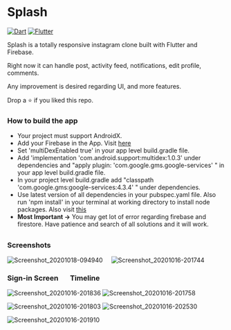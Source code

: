 
# Splash

[![Dart](https://img.shields.io/badge/-Dart-0175C2?style=flat&logo=dart&link=https://github.com/sumitt1080)](https://github.com/sumitt1080)
[![Flutter](https://img.shields.io/badge/-Flutter-02569B?style=flat&logo=flutter&link=https://github.com/sumitt1080)](https://github.com/sumitt1080)

Splash is a totally responsive instagram clone built with Flutter and Firebase.

Right now it can handle post, activity feed, notifications, edit profile, comments.

Any improvement is desired regarding UI, and more features.

Drop a ⭐ if you liked this repo. 

### How to build the app
 *  Your project must support AndroidX. 
 * Add your Firebase in the App. Visit [here](https://firebase.google.com/docs/flutter/setup)
 * Set 'multiDexEnabled true' in your app level build.gradle file.
 * Add 'implementation 'com.android.support:multidex:1.0.3' under dependencies and  "apply plugin: 'com.google.gms.google-services' " in your app level build.gradle file.
 *  In your project level build.gradle add "classpath 'com.google.gms:google-services:4.3.4' " under dependencies.
 * Use latest version of all dependencies in your pubspec.yaml file. Also run 'npm install' in your terminal at working directory to install node packages. Also visit [this](https://firebase.google.com/docs/functions/get-started)
 *  **Most Important ->** You may get lot of error regarding firebase and firestore. Have patience and search of all solutions and it will work.
##
###                                              Screenshots

![Screenshot_20201018-094940](https://user-images.githubusercontent.com/51052011/96358753-79842700-1128-11eb-8e79-0cfa70beaab1.jpg) &nbsp; &nbsp; ![Screenshot_20201016-201744](https://user-images.githubusercontent.com/51052011/96358754-8143cb80-1128-11eb-8fc1-85dcff669f18.jpg)
###  Sign-in Screen &nbsp;&nbsp;&nbsp;&nbsp;&nbsp;&nbsp;Timeline


![Screenshot_20201016-201836](https://user-images.githubusercontent.com/51052011/96358755-886ad980-1128-11eb-85ee-784cd12e3b58.jpg)      ![Screenshot_20201016-201758](https://user-images.githubusercontent.com/51052011/96358757-8f91e780-1128-11eb-9417-aaa13010a177.jpg)

![Screenshot_20201016-201803](https://user-images.githubusercontent.com/51052011/96358761-97ea2280-1128-11eb-863b-c92c6dcff85f.jpg)       ![Screenshot_20201016-202530](https://user-images.githubusercontent.com/51052011/96358763-9de00380-1128-11eb-85ce-98894e4d4f45.jpg)

![Screenshot_20201016-201910](https://user-images.githubusercontent.com/51052011/96358770-a33d4e00-1128-11eb-8e64-880bf3b3e8e1.jpg) 
